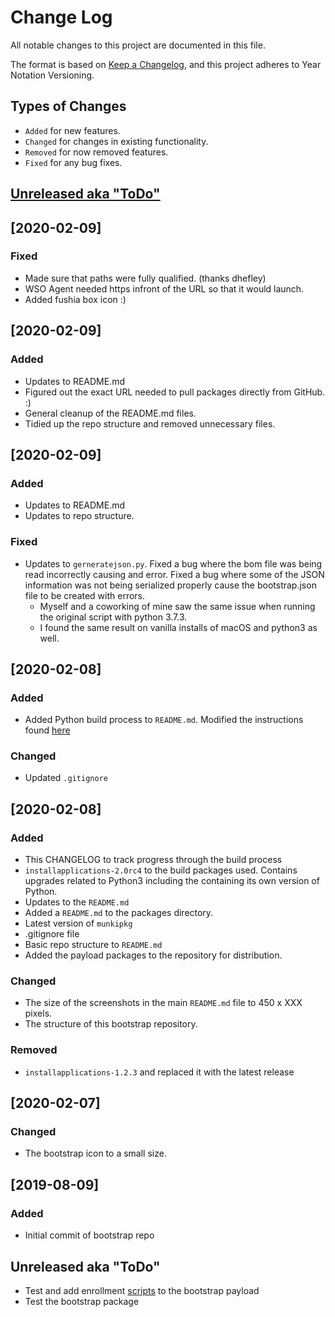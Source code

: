 # Change Log
All notable changes to this project are documented in this file.

The format is based on [Keep a Changelog](https://keepachangelog.com/en/1.0.0/),
and this project adheres to Year Notation Versioning.


## Types of Changes

- `Added` for new features.
- `Changed` for changes in existing functionality.
- `Removed` for now removed features.
- `Fixed` for any bug fixes.


## [Unreleased aka "ToDo"](https://github.com/captam3rica/bootstrap/blob/master/CHANGELOG.md#unreleased-aka-todo-1)


## [2020-02-09]

### Fixed

- Made sure that paths were fully qualified. (thanks dhefley)
- WSO Agent needed https infront of the URL so that it would launch.
- Added fushia box icon :)

## [2020-02-09]

### Added

- Updates to README.md
- Figured out the exact URL needed to pull packages directly from GitHub. :)
- General cleanup of the README.md files.
- Tidied up the repo structure and removed unnecessary files.


## [2020-02-09]

### Added

- Updates to README.md
- Updates to repo structure.

### Fixed

- Updates to `gerneratejson.py`. Fixed a bug where the bom file was being read incorrectly causing and error. Fixed a bug where some of the JSON information was not being serialized properly cause the bootstrap.json file to be created with errors.
    - Myself and a coworking of mine saw the same issue when running the original script with python 3.7.3.
    - I found the same result on vanilla installs of macOS and python3 as well.


## [2020-02-08]
### Added

- Added Python build process to `README.md`. Modified the instructions found [here](https://github.com/erikng/installapplications#building-embedded-python-framework)


### Changed

- Updated `.gitignore`

## [2020-02-08]
### Added

- This CHANGELOG to track progress through the build process
- `installapplications-2.0rc4` to the build packages used. Contains upgrades related to Python3 including the containing its own version of Python.
- Updates to the `README.md`
- Added a `README.md` to the packages directory.
- Latest version of `munkipkg`
- .gitignore file
- Basic repo structure to `README.md`
- Added the payload packages to the repository for distribution.


### Changed

- The size of the screenshots in the main `README.md` file to 450 x XXX pixels.
- The structure of this bootstrap repository.


### Removed

- `installapplications-1.2.3` and replaced it with the latest release


## [2020-02-07]
### Changed

- The bootstrap icon to a small size.


## [2019-08-09]
### Added

- Initial commit of bootstrap repo


## Unreleased aka "ToDo"

* Test and add enrollment [scripts](https://github.com/erikng/installapplications#downloading-and-running-scripts) to the bootstrap payload
* Test the bootstrap package

